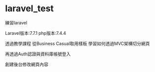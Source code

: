 # laravel_test
練習laravel

Laravel版本:7.7.1
php版本:7.4.4

透過教學課程
從Business Casual取用樣板
學習如何透過MVC架構切分網頁

再透過Auth認證與資料庫帳號登入

創建後台修改網頁內容


